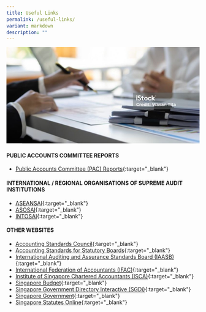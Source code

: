 ```yaml
---
title: Useful Links
permalink: /useful-links/
variant: markdown
description: ""
---
```

![Useful Links](/images/istockphoto_1589888073_1024x1024_800x400.jpg)

#### PUBLIC ACCOUNTS COMMITTEE REPORTS
* [Public Accounts Committee (PAC) Reports](https://sprs.parl.gov.sg/selectcommittee/#/home){:target="_blank"}

#### INTERNATIONAL / REGIONAL ORGANISATIONS OF SUPREME AUDIT INSTITUTIONS
- [ASEANSAI](https://www.aseansai.org/){:target="_blank"}
- [ASOSAI](https://asosai.org/asosai/){:target="_blank"}
- [INTOSAI](https://www.intosai.org/){:target="_blank"}

#### OTHER WEBSITES
- [Accounting Standards Council](https://www.asc.gov.sg/){:target="_blank"}
- [Accounting Standards for Statutory Boards](https://www.assb.gov.sg/){:target="_blank"}
- [International Auditing and Assurance Standards Board (IAASB)](https://www.iaasb.org/about-iaasb){:target="_blank"}
- [International Federation of Accountants (IFAC)](https://www.ifac.org/){:target="_blank"}
- [Institute of Singapore Chartered Accountants (ISCA)](https://www.isca.org.sg/){:target="_blank"}
- [Singapore Budget](https://www.mof.gov.sg/singaporebudget){:target="_blank"}
- [Singapore Government Directory Interactive (SGDi)](https://www.sgdi.gov.sg/ministries){:target="_blank"}
- [Singapore Government](https://www.gov.sg){:target="_blank"}
- [Singapore Statutes Online](https://sso.agc.gov.sg/){:target="_blank"}